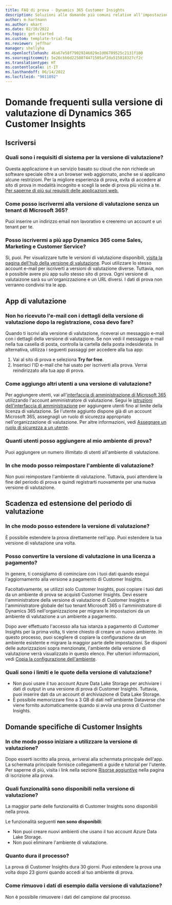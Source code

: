 ```yaml
---
title: FAQ di prova - Dynamics 365 Customer Insights
description: Soluzioni alle domande più comuni relative all'impostazione e alla gestione delle prove di Customer Insights. Scopri come risolvere problemi specifici della piattaforma e dell'app.
author: m-hartmann
ms.author: mhart
ms.date: 02/10/2022
ms.topic: get-started
ms.custom: template-trial-faq
ms.reviewer: jeffhar
manager: shellyha
ms.openlocfilehash: 46a67e58f79029246029e2d06789525c2131f100
ms.sourcegitcommit: 5e26cbb6d2258074471505af2da515818327cf2c
ms.translationtype: HT
ms.contentlocale: it-IT
ms.lasthandoff: 06/14/2022
ms.locfileid: "9011892"
---
```

# <a name="dynamics-365-customer-insights-trial-faq"></a>Domande frequenti sulla versione di valutazione di Dynamics 365 Customer Insights

## <a name="sign-up"></a>Iscriversi

### <a name="what-are-the-system-requirements-for-the-trial"></a>Quali sono i requisiti di sistema per la versione di valutazione?

Questa applicazione è un servizio basato su cloud che non richiede un software speciale oltre a un browser web aggiornato, anche se si applicano alcune restrizioni. Per la migliore esperienza di prova, evita di accedere al sito di prova in modalità incognito e scegli la sede di prova più vicina a te. [Per saperne di più sui requisiti delle applicazioni web.](/power-platform/admin/web-application-requirements)

### <a name="how-do-i-sign-up-for-the-trial-without-a-microsoft-365-tenant"></a>Come posso iscrivermi alla versione di valutazione senza un tenant di Microsoft 365?

Puoi inserire un indirizzo email non lavorativo e creeremo un account e un tenant per te.

### <a name="can-i-sign-up-for-multiple-dynamics-365-apps-such-as-sales-marketing-and-customer-service"></a>Posso iscrivermi a più app Dynamics 365 come Sales, Marketing e Customer Service?

Si, puoi. Per visualizzare tutte le versioni di valutazione disponibili, [visita la pagina dell'hub della versione di valutazione](https://dynamics.microsoft.com/dynamics-365-free-trial). Puoi utilizzare lo stesso account e-mail per iscriverti a versioni di valutazione diverse. Tuttavia, non è possibile avere più app sullo stesso sito di prova. Ogni versione di valutaizone sarà su un'organizzazione e un URL diversi. I dati di prova non verranno condivisi tra le app.

## <a name="trial-app"></a>App di valutazione

### <a name="i-didnt-receive-the-trial-details-email-after-signing-up-what-should-i-do"></a>Non ho ricevuto l'e-mail con i dettagli della versione di valutazione dopo la registrazione, cosa devo fare?

Quando ti iscrivi alla versione di valutazione, riceverai un messaggio e-mail con i dettagli della versione di valutazione. Se non vedi il messaggio e-mail nella tua casella di posta, controlla la cartella della posta indesiderata. In alternativa, utilizza i seguenti passaggi per accedere alla tua app:

1. Vai al sito di prova e seleziona **Try for free**.
1. Inserisci l'ID e-mail che hai usato per iscriverti alla prova. Verrai reindirizzato alla tua app di prova.

### <a name="how-do-i-add-more-users-to-a-trial"></a>Come aggiungo altri utenti a una versione di valutazione?

Per aggiungere utenti, vai all'[interfaccia di amministrazione di Microsoft 365](https://admin.microsoft.com) utilizzando l'account amministratore di valutazione. Segui le [istruzioni dell'interfaccia di amministrazione](/microsoft-365/admin/add-users/add-users) per aggiungere utenti fino al limite della licenza di valutazione. Se l'utente aggiunto dispone già di un account Microsoft 365, assegnagli un ruolo di sicurezza appropriato nell'organizzazione di valutazione. Per altre informazioni, vedi [Assegnare un ruolo di sicurezza a un utente](/power-platform/admin/create-users-assign-online-security-roles#assign-a-security-role-to-a-user).

### <a name="how-many-users-can-i-add-to-my-trial-environment"></a>Quanti utenti posso aggiungere al mio ambiente di prova?

Puoi aggiungere un numero illimitato di utenti all'ambiente di valutazione.

### <a name="how-do-i-reset-the-trial-environment"></a>In che modo posso reimpostare l'ambiente di valutazione?

Non puoi reimpostare l'ambiente di valutazione. Tuttavia, puoi attendere la fine del periodo di prova e quindi registrarti nuovamente per una nuova versione di valutazione.

## <a name="trial-expiration-and-extension"></a>Scadenza ed estensione del periodo di valutazione

### <a name="how-do-i-extend-the-trial"></a>In che modo posso estendere la versione di valutazione?

È possibile estendere la prova direttamente nell'app. Puoi estendere la tua versione di valutazione una volta.

### <a name="can-i-convert-the-trial-to-a-paid-license"></a>Posso convertire la versione di valutazione in una licenza a pagamento?

In genere, ti consigliamo di cominciare con i tuoi dati quando esegui l'aggiornamento alla versione a pagamento di Customer Insights. 

Facoltativamente, se utilizzi solo Customer Insights, puoi copiare i tuoi dati da un ambiente di prova se acquisti Customer Insights. Devi essere l'amministratore della versione di valutazione di Customer Insights e l'amministratore globale del tuo tenant Microsoft 365 o l'amministratore di Dynamics 365 nell'organizzazione per migrare le impostazioni da un ambiente di valutazione a un ambiente a pagamento.

Dopo aver effettuato l'accesso alla tua istanza a pagamento di Customer Insights per la prima volta, ti viene chiesto di creare un nuovo ambiente. In questo processo, puoi scegliere di copiare la configurazione da un ambiente esistente e migrare la maggior parte delle impostazioni. Se disponi delle autorizzazioni sopra menzionate, l'ambiente della versione di valutazione verrà visualizzato in questo elenco. Per ulteriori informazioni, vedi [Copia la configurazione dell'ambiente](create-environment.md#copy-the-environment-configuration).

### <a name="what-are-the-trial-limits-and-quotas"></a>Quali sono i limiti e le quote della versione di valutazione?

- Non puoi usare il tuo account Azure Data Lake Storage per archiviare i dati di output in una versione di prova di Customer Insights. Tuttavia, puoi inserire dati da un account di archiviazione di Data Lake Storage.
- È possibile memorizzare fino a 3 GB di dati nell'ambiente Dataverse che viene fornito automaticamente quando si avvia una prova di Customer Insights.

## <a name="customer-insights-specific-questions"></a>Domande specifiche di Customer Insights

### <a name="how-do-i-start-using-the-trial"></a>In che modo posso iniziare a utilizzare la versione di valutazione?

Dopo esserti iscritto alla prova, arriverai alla schermata principale dell'app. La schermata principale fornisce collegamenti a guide e tutorial per l'utente. Per saperne di più, visita i link nella sezione [Risorse aggiuntive](trial-signup.md#additional-resources) nella pagina di iscrizione alla prova.

### <a name="what-features-are-available-in-the-trial"></a>Quali funzionalità sono disponibili nella versione di valutazione?

La maggior parte delle funzionalità di Customer Insights sono disponibili nella prova.

Le funzionalità seguenti **non sono disponibili**:

- Non puoi creare nuovi ambienti che usano il tuo account Azure Data Lake Storage.
- Non puoi eliminare l'ambiente di valutazione.

### <a name="how-long-does-the-trial-last"></a>Quanto dura il processo?

La prova di Customer Insights dura 30 giorni. Puoi estendere la prova una volta dopo 23 giorni quando accedi al tuo ambiente di prova.

### <a name="how-do-i-remove-sample-data-from-the-trial"></a>Come rimuovo i dati di esempio dalla versione di valutazione?

Non è possibile rimuovere i dati del campione dal processo.
